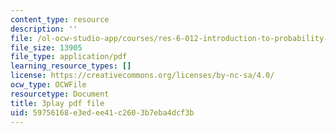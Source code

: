 ```yaml
---
content_type: resource
description: ''
file: /ol-ocw-studio-app/courses/res-6-012-introduction-to-probability-spring-2018/59756168e3edee41c2603b7eba4dcf3b_LJuVb-sxzoo.pdf
file_size: 13905
file_type: application/pdf
learning_resource_types: []
license: https://creativecommons.org/licenses/by-nc-sa/4.0/
ocw_type: OCWFile
resourcetype: Document
title: 3play pdf file
uid: 59756168-e3ed-ee41-c260-3b7eba4dcf3b
---
```

